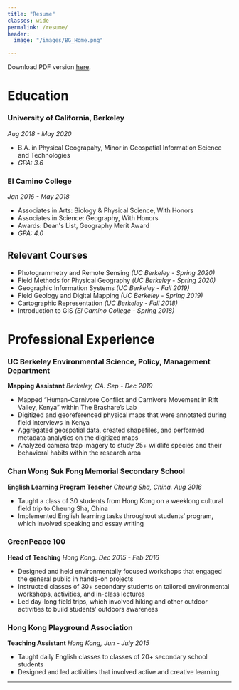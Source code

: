 ```yaml
---
title: "Resume"
classes: wide
permalink: /resume/
header:
  image: "/images/BG_Home.png"

---
```

Download PDF version [here](<a href="/images/myw3schoolsimage.jpg" download>).

# Education
### University of California, Berkeley
*Aug 2018 - May 2020*
* B.A. in Physical Geograpahy, Minor in Geospatial Information Science and Technologies
* *GPA: 3.6*

### El Camino College
*Jan 2016 - May 2018*
* Associates in Arts: Biology & Physical Science, With Honors
* Associates in Science: Geography, With Honors
* Awards: Dean's List, Geography Merit Award
* *GPA: 4.0*

## Relevant Courses
* Photogrammetry and Remote Sensing *(UC Berkeley - Spring 2020)*
* Field Methods for Physical Geography *(UC Berkeley - Spring 2020)*
* Geographic Information Systems *(UC Berkeley - Fall 2019)*
* Field Geology and Digital Mapping *(UC Berkeley - Spring 2019)*
* Cartographic Representation *(UC Berkeley - Fall 2018)*
* Introduction to GIS *(El Camino College - Spring 2018)*

# Professional Experience
### UC Berkeley Environmental Science, Policy, Management Department
**Mapping Assistant**
*Berkeley, CA. Sep - Dec 2019*
* Mapped “Human-Carnivore Conflict and Carnivore Movement in Rift Valley, Kenya” within The Brashare’s Lab
* Digitized and georeferenced physical maps that were annotated during field interviews in Kenya
* Aggregated geospatial data, created shapefiles, and performed metadata analytics on the digitized maps
* Analyzed camera trap imagery to study 25+ wildlife species and their behavioral habits within the research area

### Chan Wong Suk Fong Memorial Secondary School
**English Learning Program Teacher**
*Cheung Sha, China. Aug 2016*
* Taught a class of 30 students from Hong Kong on a weeklong cultural field trip to Cheung Sha, China
* Implemented English learning tasks throughout students’ program, which involved speaking and essay writing

### GreenPeace 100
**Head of Teaching**
*Hong Kong. Dec 2015 - Feb 2016*
* Designed and held environmentally focused workshops that engaged the general public in hands-on projects
* Instructed classes of 30+ secondary students on tailored environmental workshops, activities, and in-class lectures
* Led day-long field trips, which involved hiking and other outdoor activities to build students’ outdoors awareness

### Hong Kong Playground Association
**Teaching Assistant**
*Hong Kong, Jun - July 2015*
* Taught daily English classes to classes of 20+ secondary school students
* Designed and led activities that involved active and creative learning




---
